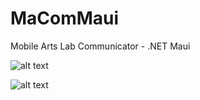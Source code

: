 # MaComMaui
Mobile Arts Lab Communicator - .NET Maui

![alt text](http://g.recordit.co/YbviZv1CTz.gif "Application in action - iOS")

![alt text](http://g.recordit.co/Vovh2LKMpd.gif "Application in action - Android")


